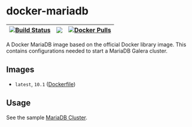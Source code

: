 # docker-mariadb

| [![Build Status](https://travis-ci.org/activatedgeek/docker-mariadb.svg?branch=master)](https://travis-ci.org/activatedgeek/docker-mariadb) | [![](https://imagelayers.io/badge/activatedgeek/mariadb:latest.svg)](https://imagelayers.io/?images=activatedgeek/mariadb:latest 'Get your own badge on imagelayers.io') | [![Docker Pulls](https://img.shields.io/docker/pulls/activatedgeek/mariadb.svg?maxAge=2592000?style=plastic)](https://hub.docker.com/r/activatedgeek/mariadb/)
|:-:|:-:|:-:|

A Docker MariaDB image based on the official Docker library image. This contains
configurations needed to start a MariaDB Galera cluster.

## Images

* `latest`, `10.1` ([Dockerfile](./Dockerfile))

## Usage

See the sample [MariaDB Cluster](https://github.com/activatedgeek/mariadb-cluster).
